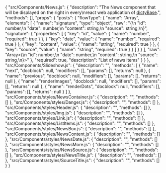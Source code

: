 {
  "src/Components/News.js": {
    "description": "The News component that will be displayed on the right in every\nreact web application of [dictyBase](http://dictybase.org).",
    "methods": [],
    "props": {
      "posts": {
        "flowType": {
          "name": "Array",
          "elements": [
            {
              "name": "signature",
              "type": "object",
              "raw": "{\n  \"id\": number,\n  \"date\": number,\n  \"content\": string,\n  \"source\": string,\n}",
              "signature": {
                "properties": [
                  {
                    "key": "id",
                    "value": {
                      "name": "number",
                      "required": true
                    }
                  },
                  {
                    "key": "date",
                    "value": {
                      "name": "number",
                      "required": true
                    }
                  },
                  {
                    "key": "content",
                    "value": {
                      "name": "string",
                      "required": true
                    }
                  },
                  {
                    "key": "source",
                    "value": {
                      "name": "string",
                      "required": true
                    }
                  }
                ]
              }
            }
          ],
          "raw": "Array<{\n  \"id\": number,\n  \"date\": number,\n  \"content\": string,\n  \"source\": string,\n}>"
        },
        "required": true,
        "description": "List of news items"
      }
    }
  },
  "src/Components/Slideshow.js": {
    "description": "",
    "methods": [
      {
        "name": "next",
        "docblock": null,
        "modifiers": [],
        "params": [],
        "returns": null
      },
      {
        "name": "previous",
        "docblock": null,
        "modifiers": [],
        "params": [],
        "returns": null
      },
      {
        "name": "renderImages",
        "docblock": null,
        "modifiers": [],
        "params": [],
        "returns": null
      },
      {
        "name": "renderDots",
        "docblock": null,
        "modifiers": [],
        "params": [],
        "returns": null
      }
    ]
  },
  "src/Components/styles/NewsContainer.js": {
    "description": "",
    "methods": []
  },
  "src/Components/styles/Danger.js": {
    "description": "",
    "methods": []
  },
  "src/Components/styles/Header.js": {
    "description": "",
    "methods": []
  },
  "src/Components/styles/Img.js": {
    "description": "",
    "methods": []
  },
  "src/Components/styles/Link.js": {
    "description": "",
    "methods": []
  },
  "src/Components/styles/ListItems.js": {
    "description": "",
    "methods": []
  },
  "src/Components/styles/NewsBox.js": {
    "description": "",
    "methods": []
  },
  "src/Components/styles/NewsContent.js": {
    "description": "",
    "methods": []
  },
  "src/Components/styles/NewsDate.js": {
    "description": "",
    "methods": []
  },
  "src/Components/styles/NewsMore.js": {
    "description": "",
    "methods": []
  },
  "src/Components/styles/NewsSource.js": {
    "description": "",
    "methods": []
  },
  "src/Components/styles/NewsTitle.js": {
    "description": "",
    "methods": []
  },
  "src/Components/styles/SourceTitle.js": {
    "description": "",
    "methods": []
  }
}
